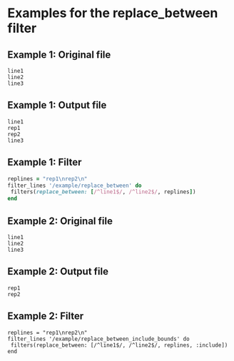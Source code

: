 # Examples for the replace_between filter

## Example 1: Original file

```text
line1
line2
line3
```

## Example 1: Output file

```textruby
line1
rep1
rep2
line3
```

## Example 1: Filter

```ruby
replines = "rep1\nrep2\n"
filter_lines '/example/replace_between' do
 filters(replace_between: [/^line1$/, /^line2$/, replines])
end
```

## Example 2: Original file

```text
line1
line2
line3
```

## Example 2: Output file

```texttext
rep1
rep2
```

## Example 2: Filter

```rubyruby
replines = "rep1\nrep2\n"
filter_lines '/example/replace_between_include_bounds' do
 filters(replace_between: [/^line1$/, /^line2$/, replines, :include])
end
```
